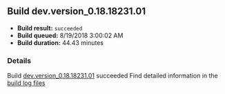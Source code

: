 ## Build dev.version_0.18.18231.01
- **Build result:** `succeeded`
- **Build queued:** 8/19/2018 3:00:02 AM
- **Build duration:** 44.43 minutes
### Details
Build [dev.version_0.18.18231.01](https://winappstudio.visualstudio.com/web/build.aspx?pcguid=a4ef43be-68ce-4195-a619-079b4d9834c2&builduri=vstfs%3a%2f%2f%2fBuild%2fBuild%2f26117) succeeded
Find detailed information in the [build log files](https://uwpctdiags.blob.core.windows.net/buildlogs/dev.version_0.18.18231.01_logs.zip)

